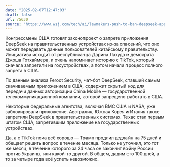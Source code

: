 ```yaml
---
date: "2025-02-07T12:47:03"
draft: false
url: /5630
source: "https://www.wsj.com/tech/ai/lawmakers-push-to-ban-deepseek-app-from-u-s-government-devices-6a76151a?st=i6ifdc"
---
```


Конгрессмены США готовят законопроект о запрете приложения DeepSeek на правительственных устройствах из-за опасений, что оно может передавать данные пользователей китайскому правительству. Инициатива исходит от республиканца Дарина Лахуда и демократа Джоша Готхаймера, и очень напоминает историю с TikTok, который сначала запретили на госустройствах, а потом начали процесс полного запрета в США.

По данным анализа Feroot Security, чат-бот DeepSeek, ставший самым скачиваемым приложением в США, содержит скрытый код для передачи данных авторизации China Mobile — государственной телекоммуникационной компании, которой запрещено работать в США.

Некоторые федеральные агентства, включая ВМС США и NASA, уже заблокировали приложение. Австралия, Южная Корея и Италия также запретили DeepSeek в правительственных системах. Техас стал первым штатом США, запретившим приложение на государственных устройствах.

Да, а с TikTok пока всё хорошо — Трамп продлил дедлайн на 75 дней и обещает решить вопрос в течение месяца. Только не уточнил, это тот же месяц, в течение которого за 24 часа он закончит войну России против Украины, или какой-то другой. В общем, дадим его 100 дней, а то за четыре года всё успеть невозможно.
